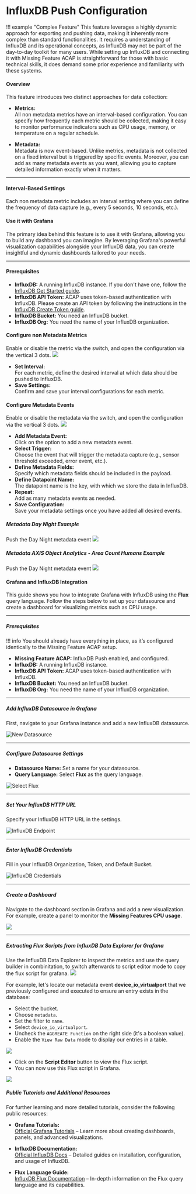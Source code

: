 # InfluxDB Push Configuration

!!! example "Complex Feature"
    This feature leverages a highly dynamic approach for exporting and pushing data, making it inherently more complex than standard functionalities. It requires a understanding of InfluxDB and its operational concepts, as InfluxDB may not be part of the day-to-day toolkit for many users. While setting up InfluxDB and connecting it with Missing Feature ACAP is straightforward for those with basic technical skills, it does demand some prior experience and familiarity with these systems.

#### Overview

This feature introduces two distinct approaches for data collection:

- **Metrics:**  
  All non metadata metrics have an interval-based configuration. You can specify how frequently each metric should be collected, making it easy to monitor performance indicators such as CPU usage, memory, or temperature on a regular schedule.

- **Metadata:**  
  Metadata is now event-based. Unlike metrics, metadata is not collected on a fixed interval but is triggered by specific events. Moreover, you can add as many metadata events as you want, allowing you to capture detailed information exactly when it matters.

---

#### Interval-Based Settings
Each non metadata metric includes an interval setting where you can define the frequency of data capture (e.g., every 5 seconds, 10 seconds, etc.).


#### Use it with Grafana

The primary idea behind this feature is to use it with Grafana, allowing you to build any dashboard you can imagine. By leveraging Grafana's powerful visualization capabilities alongside your InfluxDB data, you can create insightful and dynamic dashboards tailored to your needs.

---

#### Prerequisites

- **InfluxDB:** A running InfluxDB instance. If you don't have one, follow the [InfluxDB Get Started guide](https://docs.influxdata.com/influxdb/v2/get-started/setup/).
- **InfluxDB API Token:** ACAP uses token-based authentication with InfluxDB. Please create an API token by following the instructions in the [InfluxDB Create Token guide](https://docs.influxdata.com/influxdb/v2/get-started/setup/#create-an-all-access-api-token).
- **InfluxDB Bucket:** You need an InfluxDB bucket.
- **InfluxDB Org:** You need the name of your InfluxDB organization.


#### Configure non Metadata Metrics

Enable or disable the metric via the switch, and open the configuration via the vertical 3 dots.
[![](images/configenable.PNG)](images/configenable.PNG)

- **Set Interval:**  
    For each metric, define the desired interval at which data should be pushed to InfluxDB.
- **Save Settings:**  
    Confirm and save your interval configurations for each metric.

#### Configure Metadata Events

Enable or disable the metadata via the switch, and open the configuration via the vertical 3 dots.
[![](images/configenable.PNG)](images/configenable.PNG)

- **Add Metadata Event:**  
    Click on the option to add a new metadata event.
- **Select Trigger:**  
    Choose the event that will trigger the metadata capture (e.g., sensor threshold exceeded, error event, etc.).
- **Define Metadata Fields:**  
    Specify which metadata fields should be included in the payload.
- **Define Datapoint Name:**  
    The datapoint name is the key, with which we store the data in InfluxDB.
- **Repeat:**  
    Add as many metadata events as needed.
- **Save Configuration:**  
    Save your metadata settings once you have added all desired events.

##### Metadata Day Night Example 
Push the Day Night metadata event
[![](images/ov.PNG)](images/ov.PNG)

##### Metadata AXIS Object Analytics - Area Count Humans Example
Push the Day Night metadata event
[![](images/human.PNG)](images/human.PNG)



#### Grafana and InfluxDB Integration

This guide shows you how to integrate Grafana with InfluxDB using the **Flux** query language. Follow the steps below to set up your datasource and create a dashboard for visualizing metrics such as CPU usage.

---

##### Prerequisites

!!! info 
    You should already have everything in place, as it’s configured identically to the Missing Feature ACAP setup.

- **Missing Feature ACAP:** InfluxDB Push enabled, and configured.
- **InfluxDB:** A running InfluxDB instance. 
- **InfluxDB API Token:** ACAP uses token-based authentication with InfluxDB.
- **InfluxDB Bucket:** You need an InfluxDB bucket.
- **InfluxDB Org:** You need the name of your InfluxDB organization.

---

##### Add InfluxDB Datasource in Grafana

First, navigate to your Grafana instance and add a new InfluxDB datasource.

![New Datasource](images/new_source.PNG)

---

##### Configure Datasource Settings

- **Datasource Name:** Set a name for your datasource.
- **Query Language:** Select **Flux** as the query language.

![Select Flux](images/flux.PNG)

---

##### Set Your InfluxDB HTTP URL

Specify your InfluxDB HTTP URL in the settings.

![InfluxDB Endpoint](images/endpoint.PNG)

---

##### Enter InfluxDB Credentials

Fill in your InfluxDB Organization, Token, and Default Bucket.

![InfluxDB Credentials](images/ifdb.PNG)

---

##### Create a Dashboard

Navigate to the dashboard section in Grafana and add a new visualization. For example, create a panel to monitor the **Missing Features CPU usage**.

[![](images/example_cpu_mf.PNG)](images/example_cpu_mf.PNG)

---

##### Extracting Flux Scripts from InfluxDB Data Explorer for Grafana

Use the InfluxDB Data Explorer to inspect the metrics and use the query builder in combinitation, to switch afterwards to script editor mode to copy the flux script for grafana.
[![](images/explore.PNG)](images/explore.PNG)

For example, let's locate our metadata event **device_io_virtualport** that we previously configured and executed to ensure an entry exists in the database:

- Select the bucket.
- Choose `metadata`.
- Set the filter to `name`.
- Select `device_io_virtualport`.
- Uncheck the `AGGREATE Function` on the right side (it's a boolean value).
- Enable the `View Raw Data` mode to display our entries in a table.


[![](images/io_metadata.PNG)](images/io_metadata.PNG)

- Click on the **Script Editor** button to view the Flux script.
- You can now use this Flux script in Grafana.

[![](images/io_script.PNG)](images/io_script.PNG)

##### Public Tutorials and Additional Resources

For further learning and more detailed tutorials, consider the following public resources:

- **Grafana Tutorials:**  
  [Official Grafana Tutorials](https://grafana.com/tutorials) – Learn more about creating dashboards, panels, and advanced visualizations.

- **InfluxDB Documentation:**  
  [Official InfluxDB Docs](https://docs.influxdata.com/influxdb/) – Detailed guides on installation, configuration, and usage of InfluxDB.

- **Flux Language Guide:**  
  [InfluxDB Flux Documentation](https://docs.influxdata.com/flux/latest/) – In-depth information on the Flux query language and its capabilities.

